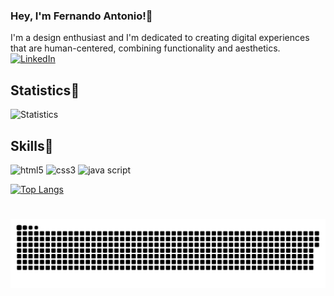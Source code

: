 ### Hey, I'm Fernando Antonio!👋
I'm a design enthusiast and I'm dedicated to creating digital experiences that are human-centered, combining functionality and aesthetics. 
[![LinkedIn](https://img.shields.io/badge/LinkedIn-0077B5?style=for-the-badge&logo=linkedin&logoColor=white)](https://www.linkedin.com/in/fernando-luiz-antonio-7b40221ab/)
</br>

## Statistics🤖
![Statistics](https://github-readme-stats.vercel.app/api?username=nandoantonio-git&icon_color=ffffff&show_icons=true&rank_icon=github&theme=dark&bg_color=0d1117)


## Skills🤖
<div style="display:inline_block">
    <img align:center  alt="html5" src="https://img.shields.io/badge/HTML5-E34F26?style=for-the-badge&logo=html5&logoColor=white"/>
    <img align:center alt="css3" src="https://img.shields.io/badge/CSS3-1572B6?style=for-the-badge&logo=css3&logoColor=white"/>
    <img align:center alt="java script" src="https://img.shields.io/badge/JavaScript-323330?style=for-the-badge&logo=javascript&logoColor=F7DF1E"/>
</div>

[![Top Langs](https://github-readme-stats.vercel.app/api/top-langs/?username=nandoantonio-git&theme=dark&bg_color=0d1117)](https://github.com/nandoantonio-git/github-readme-stats)

#
<picture align="center">
  <source media="(prefers-color-scheme: dark)" srcset="https://raw.githubusercontent.com/nandoantonio-git/nandoantonio-git/output/github-contribution-grid-snake-dark.svg">
  <source media="(prefers-color-scheme: light)" srcset="https://raw.githubusercontent.com/nandoantonio-git/nandoantonio-git/output/github-contribution-grid-snake-dark.svg">
  <img align="center" alt="github contribution grid snake animation" src="https://raw.githubusercontent.com/nandoantonio-git/nandoantonio-git/output/github-contribution-grid-snake.svg">
</picture>
